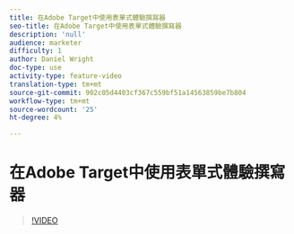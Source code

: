 ```yaml
---
title: 在Adobe Target中使用表單式體驗撰寫器
seo-title: 在Adobe Target中使用表單式體驗撰寫器
description: 'null'
audience: marketer
difficulty: 1
author: Daniel Wright
doc-type: use
activity-type: feature-video
translation-type: tm+mt
source-git-commit: 902c05d4403cf367c559bf51a14563859be7b804
workflow-type: tm+mt
source-wordcount: '25'
ht-degree: 4%

---
```



# 在Adobe Target中使用表單式體驗撰寫器

>[!VIDEO](https://video.tv.adobe.com/v/17390/?quality=12)